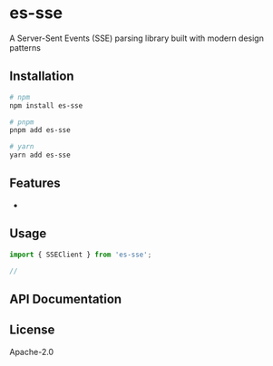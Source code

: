 # es-sse 

A Server-Sent Events (SSE) parsing library built with modern design patterns

## Installation

```bash
# npm
npm install es-sse

# pnpm
pnpm add es-sse

# yarn
yarn add es-sse
```

## Features

- 

## Usage

```typescript
import { SSEClient } from 'es-sse';

// 

```

## API Documentation

### 

## License

Apache-2.0
